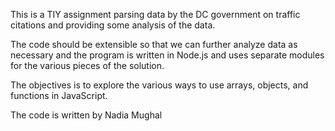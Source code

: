 This is a TIY assignment parsing data by the DC government on traffic citations and providing some analysis of the data.

The code should be extensible so that we can further analyze data as necessary and the program is written in Node.js and uses separate modules for the various pieces of the solution.

The objectives is to explore the various ways to use arrays, objects, and functions in JavaScript.

The code is written by Nadia Mughal
